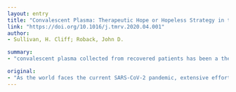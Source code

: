 ```yaml
---
layout: entry
title: "Convalescent Plasma: Therapeutic Hope or Hopeless Strategy in the SARS-CoV-2 Pandemic"
link: "https://doi.org/10.1016/j.tmrv.2020.04.001"
author:
- Sullivan, H. Cliff; Roback, John D.

summary:
- "convalescent plasma collected from recovered patients has been a therapeutic modality employed for over a hundred years for various infectious pathogens. It has been used in the treatment of many viral infections with varying degrees of clinical efficacy."

original:
- "As the world faces the current SARS-CoV-2 pandemic, extensive efforts have been applied to identify effective therapeutic agents. Convalescent plasma collected from recovered patients has been a therapeutic modality employed for over a hundred years for various infectious pathogens. Specifically, it has been used in the treatment of many viral infections with varying degrees of clinical efficacy. As we consider the use of convalescent plasma in the battle against this new strain of coronavirus, it is prudent to review what is known from past experiences. Accordingly, the aim of this review is to examine in detail studies of convalescent plasma used during previous viral outbreaks and pandemics with particular focus on hemorrhagic fevers, influenza, and other coronaviruses. The concluding sections of this review address the potential use of convalescent plasma during the present-day SARS-CoV-2 pandemic, not only insofar as its clinical benefit but also the steps required to make convalescent plasma treatments readily available for an exponentially growing patient population. By the end, the authors hope to address the extent to which convalescent plasma represents a realistic therapeutic approach, or a distraction from other potentially useful treatments."
---
```


